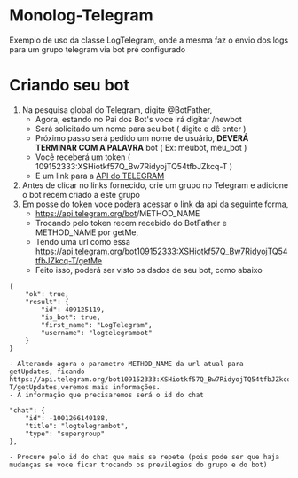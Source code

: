 # Monolog-Telegram
Exemplo de uso da classe LogTelegram, onde  a mesma faz o envio dos logs para um grupo telegram via bot pré configurado

# Criando seu bot
1. Na pesquisa global do Telegram, digite @BotFather,
    - Agora, estando no Pai dos Bot's voce irá digitar /newbot
    - Será solicitado um nome para seu bot ( digite e dê enter )
    - Próximo passo será pedido um nome de usuário, **DEVERÁ TERMINAR COM A PALAVRA** bot ( Ex: meubot, meu_bot )
    - Você receberá um token ( 109152333:XSHiotkf57Q_Bw7RidyojTQ54tfbJZkcq-T )
    - E um link para a [API do TELEGRAM](https://core.telegram.org/bots/api)
2. Antes de clicar no links fornecido, crie um grupo no Telegram e adicione o bot recem criado a este grupo    
3. Em posse do token voce podera acessar o link da api da seguinte forma,
    - https://api.telegram.org/bot<token>/METHOD_NAME
    - Trocando <token> pelo token recem recebido do BotFather e METHOD_NAME por getMe,
    - Tendo uma url como essa https://api.telegram.org/bot109152333:XSHiotkf57Q_Bw7RidyojTQ54tfbJZkcq-T/getMe
    - Feito isso, poderá ser visto os dados de seu bot, como abaixo
```
{
    "ok": true,
    "result": {
        "id": 409125119,
        "is_bot": true,
        "first_name": "LogTelegram",
        "username": "logtelegrambot"
    }
}
```
    - Alterando agora o parametro METHOD_NAME da url atual para getUpdates, ficando https://api.telegram.org/bot109152333:XSHiotkf57Q_Bw7RidyojTQ54tfbJZkcq-T/getUpdates,veremos mais informações.
    - A informação que precisaremos será o id do chat
```
"chat": {
    "id": -1001266140188,
    "title": "logtelegrambot",
    "type": "supergroup"
},
```
    - Procure pelo id do chat que mais se repete (pois pode ser que haja mudanças se voce ficar trocando os previlegios do grupo e do bot)
